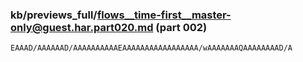 ### kb/previews_full/flows__time-first__master-only@guest.har.part020.md (part 002)

```md
EAAAD/AAAAAAD/AAAAAAAAAAEAAAAAAAAAAAAAAAAA/wAAAAAAAQAAAAAAAAD/A
```

```

